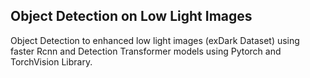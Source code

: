 ## Object Detection on Low Light Images
Object Detection to enhanced low light images (exDark Dataset) using faster Rcnn and Detection Transformer models using Pytorch and TorchVision Library.

